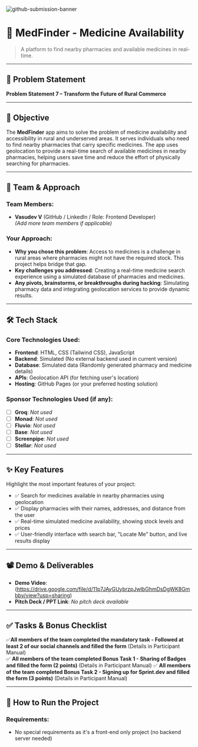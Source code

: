 ![github-submission-banner](https://github.com/user-attachments/assets/a1493b84-e4e2-456e-a791-ce35ee2bcf2f)

# 🚀 **MedFinder - Medicine Availability**

> A platform to find nearby pharmacies and available medicines in real-time.

---

## 📌 Problem Statement

**Problem Statement 7 – Transform the Future of Rural Commerce**

---

## 🎯 Objective

The **MedFinder** app aims to solve the problem of medicine availability and accessibility in rural and underserved areas. It serves individuals who need to find nearby pharmacies that carry specific medicines. The app uses geolocation to provide a real-time search of available medicines in nearby pharmacies, helping users save time and reduce the effort of physically searching for pharmacies.

---

## 🧠 Team & Approach

### Team Members:  
- **Vasudev V** (GitHub / LinkedIn / Role: Frontend Developer)  
*(Add more team members if applicable)*

### Your Approach:  
- **Why you chose this problem**: Access to medicines is a challenge in rural areas where pharmacies might not have the required stock. This project helps bridge that gap.
- **Key challenges you addressed**: Creating a real-time medicine search experience using a simulated database of pharmacies and medicines.
- **Any pivots, brainstorms, or breakthroughs during hacking**: Simulating pharmacy data and integrating geolocation services to provide dynamic results.

---

## 🛠️ Tech Stack

### Core Technologies Used:
- **Frontend**: HTML, CSS (Tailwind CSS), JavaScript
- **Backend**: Simulated (No external backend used in current version)
- **Database**: Simulated data (Randomly generated pharmacy and medicine details)
- **APIs**: Geolocation API (for fetching user's location)
- **Hosting**: GitHub Pages (or your preferred hosting solution)

### Sponsor Technologies Used (if any):
- [ ] **Groq**: _Not used_
- [ ] **Monad**: _Not used_
- [ ] **Fluvio**: _Not used_
- [ ] **Base**: _Not used_
- [ ] **Screenpipe**: _Not used_
- [ ] **Stellar**: _Not used_

---

## ✨ Key Features

Highlight the most important features of your project:

- ✅ Search for medicines available in nearby pharmacies using geolocation
- ✅ Display pharmacies with their names, addresses, and distance from the user
- ✅ Real-time simulated medicine availability, showing stock levels and prices
- ✅ User-friendly interface with search bar, "Locate Me" button, and live results display

---

## 📽️ Demo & Deliverables

- **Demo Video**: (https://drive.google.com/file/d/11p7JAyGUybrzpJwIbGhmDsDgWK8Gmbby/view?usp=sharing)
- **Pitch Deck / PPT Link**: _No pitch deck available_

---

## ✅ Tasks & Bonus Checklist

✅**All members of the team completed the mandatory task - Followed at least 2 of our social channels and filled the form** (Details in Participant Manual)  
✅ **All members of the team completed Bonus Task 1 - Sharing of Badges and filled the form (2 points)**  (Details in Participant Manual)
✅ **All members of the team completed Bonus Task 2 - Signing up for Sprint.dev and filled the form (3 points)**  (Details in Participant Manual)

---

## 🧪 How to Run the Project

### Requirements:
- No special requirements as it's a front-end only project (no backend server needed)
